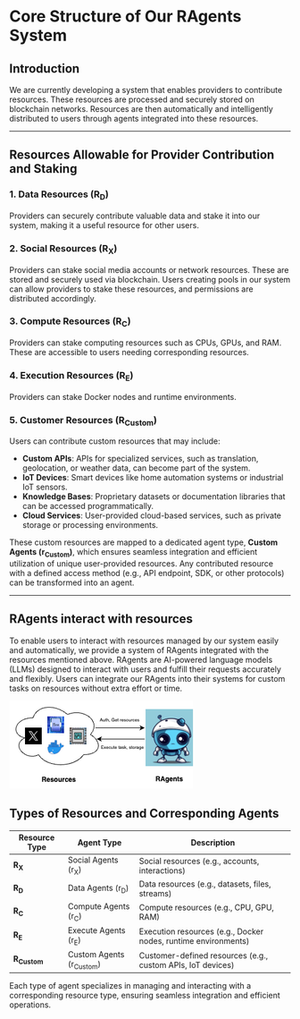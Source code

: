 # Core Structure of Our RAgents System

## Introduction
We are currently developing a system that enables providers to contribute resources. These resources are processed and securely stored on blockchain networks. Resources are then automatically and intelligently distributed to users through agents integrated into these resources.

---

## Resources Allowable for Provider Contribution and Staking

### **1. Data Resources (R<sub>D</sub>)**
Providers can securely contribute valuable data and stake it into our system, making it a useful resource for other users.

### **2. Social Resources (R<sub>X</sub>)**
Providers can stake social media accounts or network resources. These are stored and securely used via blockchain. Users creating pools in our system can allow providers to stake these resources, and permissions are distributed accordingly.

### **3. Compute Resources (R<sub>C</sub>)**
Providers can stake computing resources such as CPUs, GPUs, and RAM. These are accessible to users needing corresponding resources.

### **4. Execution Resources (R<sub>E</sub>)**
Providers can stake Docker nodes and runtime environments.

### **5. Customer Resources (R<sub>Custom</sub>)**
Users can contribute custom resources that may include:

- **Custom APIs**: APIs for specialized services, such as translation, geolocation, or weather data, can become part of the system.
- **IoT Devices**: Smart devices like home automation systems or industrial IoT sensors.
- **Knowledge Bases**: Proprietary datasets or documentation libraries that can be accessed programmatically.
- **Cloud Services**: User-provided cloud-based services, such as private storage or processing environments.

These custom resources are mapped to a dedicated agent type, **Custom Agents (r<sub>Custom</sub>)**, which ensures seamless integration and efficient utilization of unique user-provided resources. Any contributed resource with a defined access method (e.g., API endpoint, SDK, or other protocols) can be transformed into an agent.

---

## RAgents interact with resources

To enable users to interact with resources managed by our system easily and automatically, we provide a system of RAgents integrated with the resources mentioned above. RAgents are AI-powered language models (LLMs) designed to interact with users and fulfill their requests accurately and flexibly. Users can integrate our RAgents into their systems for custom tasks on resources without extra effort or time.

![RAgent interact with resource](image/Agent_interact_Resources.png)


## Types of Resources and Corresponding Agents

| **Resource Type**       | **Agent Type**                 | **Description**                                                  |
|--------------------------|-------------------------------|------------------------------------------------------------------|
| **R<sub>X</sub>**       | Social Agents (r<sub>X</sub>)  | Social resources (e.g., accounts, interactions)                 |
| **R<sub>D</sub>**       | Data Agents (r<sub>D</sub>)    | Data resources (e.g., datasets, files, streams)                 |
| **R<sub>C</sub>**       | Compute Agents (r<sub>C</sub>) | Compute resources (e.g., CPU, GPU, RAM)                         |
| **R<sub>E</sub>**       | Execute Agents (r<sub>E</sub>) | Execution resources (e.g., Docker nodes, runtime environments)  |
| **R<sub>Custom</sub>**  | Custom Agents (r<sub>Custom</sub>) | Customer-defined resources (e.g., custom APIs, IoT devices)      |

Each type of agent specializes in managing and interacting with a corresponding resource type, ensuring seamless integration and efficient operations.
